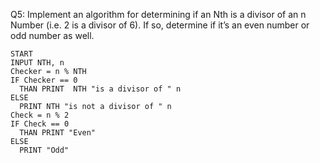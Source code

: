 Q5: Implement an algorithm for determining if an Nth is a divisor of an n Number (i.e. 2 is a divisor of 6).
If so, determine if it’s an even number or odd number as well.

```
START
INPUT NTH, n
Checker = n % NTH
IF Checker == 0
  THAN PRINT  NTH "is a divisor of " n
ELSE
  PRINT NTH "is not a divisor of " n
Check = n % 2
IF Check == 0
  THAN PRINT "Even"
ELSE
  PRINT "Odd"

```
